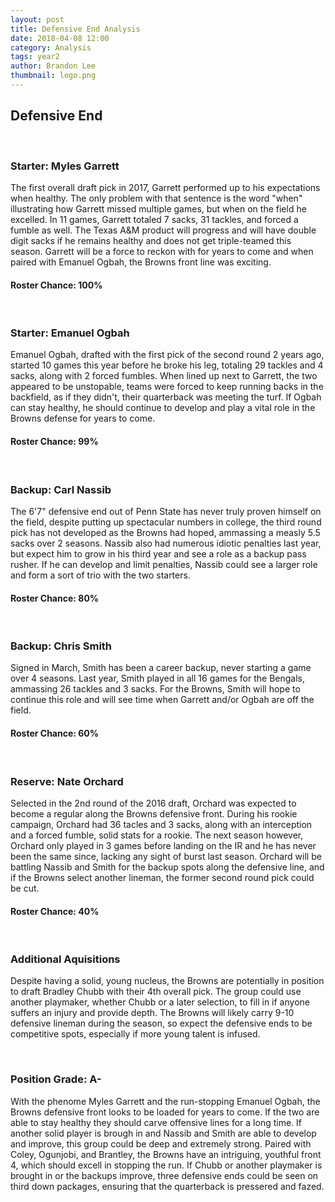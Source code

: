 ```yaml
---
layout: post
title: Defensive End Analysis
date: 2018-04-08 12:00
category: Analysis
tags: year2
author: Brandon Lee
thumbnail: logo.png
---
```


## Defensive End

<br>

### Starter: Myles Garrett

The first overall draft pick in 2017, Garrett performed up to his expectations when healthy. The only problem with that sentence is the word "when" illustrating how Garrett missed multiple games, but when on the field he excelled. In 11 games, Garrett totaled 7 sacks, 31 tackles, and forced a fumble as well. The Texas A&M product will progress and will have double digit sacks if he remains healthy and does not get triple-teamed this season. Garrett will be a force to reckon with for years to come and when paired with Emanuel Ogbah, the Browns front line was exciting.

#### Roster Chance: 100%

<br>

### Starter: Emanuel Ogbah

Emanuel Ogbah, drafted with the first pick of the second round 2 years ago, started 10 games this year before he broke his leg, totaling 29 tackles and 4 sacks, along with 2 forced fumbles. When lined up next to Garrett, the two appeared to be unstopable, teams were forced to keep running backs in the backfield, as if they didn't, their quarterback was meeting the turf. If Ogbah can stay healthy, he should continue to develop and play a vital role in the Browns defense for years to come.

#### Roster Chance: 99%

<br>

### Backup: Carl Nassib

The 6'7" defensive end out of Penn State has never truly proven himself on the field, despite putting up spectacular numbers in college, the third round pick has not developed as the Browns had hoped, ammassing a measly 5.5 sacks over 2 seasons. Nassib also had numerous idiotic penalties last year, but expect him to grow in his third year and see a role as a backup pass rusher. If he can develop and limit penalties, Nassib could see a larger role and form a sort of trio with the two starters.

#### Roster Chance: 80%

<br>

### Backup: Chris Smith

Signed in March, Smith has been a career backup, never starting a game over 4 seasons. Last year, Smith played in all 16 games for the Bengals, ammassing 26 tackles and 3 sacks. For the Browns, Smith will hope to continue this role and will see time when Garrett and/or Ogbah are off the field. 

#### Roster Chance: 60%

<br>

### Reserve: Nate Orchard

Selected in the 2nd round of the 2016 draft, Orchard was expected to become a regular along the Browns defensive front. During his rookie campaign, Orchard had 36 tacles and 3 sacks, along with an interception and a forced fumble, solid stats for a rookie. The next season however, Orchard only played in 3 games before landing on the IR and he has never been the same since, lacking any sight of burst last season. Orchard will be battling Nassib and Smith for the backup spots along the defensive line, and if the Browns select another lineman, the former second round pick could be cut.

#### Roster Chance: 40%

<br>

### Additional Aquisitions

Despite having a solid, young nucleus, the Browns are potentially in position to draft Bradley Chubb with their 4th overall pick. The group could use another playmaker, whether Chubb or a later selection, to fill in if anyone suffers an injury and provide depth. The Browns will likely carry 9-10 defensive lineman during the season, so expect the defensive ends to be competitive spots, especially if more young talent is infused.

<br>

### Position Grade: A-

With the phenome Myles Garrett and the run-stopping Emanuel Ogbah, the Browns defensive front looks to be loaded for years to come. If the two are able to stay healthy they should carve offensive lines for a long time. If another solid player is brough in and Nassib and Smith are able to develop and improve, this group could be deep and extremely strong. Paired with Coley, Ogunjobi, and Brantley, the Browns have an intriguing, youthful front 4, which should excell in stopping the run. If Chubb or another playmaker is brought in or the backups improve, three defensive ends could be seen on third down packages, ensuring that the quarterback is pressered and fazed.
